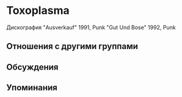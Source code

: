 # Toxoplasma

Дискография
"Ausverkauf" 1991, Punk
"Gut Und Bose" 1992, Punk

## Отношения с другими группами


## Обсуждения


## Упоминания


